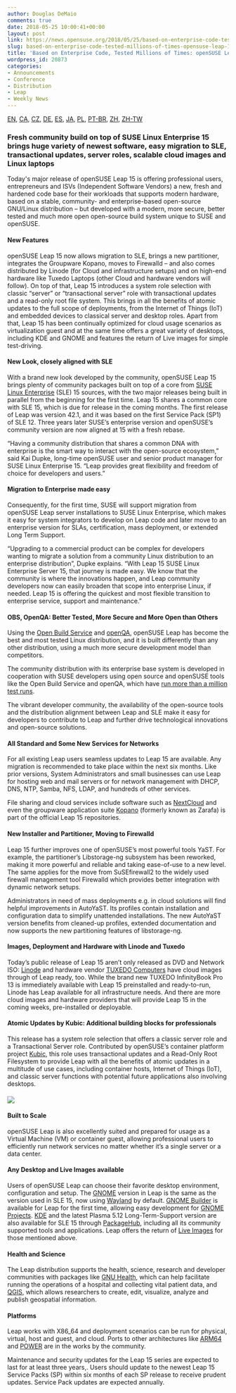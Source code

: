 ```yaml
---
author: Douglas DeMaio
comments: true
date: 2018-05-25 10:00:41+00:00
layout: post
link: https://news.opensuse.org/2018/05/25/based-on-enterprise-code-tested-millions-of-times-opensuse-leap-15-released/
slug: based-on-enterprise-code-tested-millions-of-times-opensuse-leap-15-released
title: 'Based on Enterprise Code, Tested Millions of Times: openSUSE Leap 15 released'
wordpress_id: 20873
categories:
- Announcements
- Conference
- Distribution
- Leap
- Weekly News
---
```


[EN](https://en.opensuse.org/Release_announcement_15), [CA](https://en.opensuse.org/OpenSUSE_Leap_15_ca), [CZ](https://cs.opensuse.org/Oznámení_nového_vydání_15), [DE](https://de.opensuse.org/Release-Ankuendigung_15), [ES](https://es.opensuse.org/openSUSE:Anuncio_de_la_publicaci%C3%B3n_de_la_versi%C3%B3n_Leap_15), [JA](https://ja.opensuse.org/openSUSE:リリースアナウンス_15), [PL](https://pl.opensuse.org/Release_announcement_15), [PT-BR](https://pt.opensuse.org/openSUSE:lancamento_versao_15), [ZH](https://zh.opensuse.org/发行公告_15), [ZH-TW](https://zh-tw.opensuse.org/Release_announcement_15)


### Fresh community build on top of SUSE Linux Enterprise 15 brings huge variety of newest software, easy migration to SLE, transactional updates, server roles, scalable cloud images and Linux laptops


Today's major release of openSUSE Leap 15 is offering professional users, entrepreneurs and ISVs (Independent Software Vendors) a new, fresh and hardened code base for their workloads that supports modern hardware, based on a stable, community- and enterprise-based open-source GNU/Linux distribution – but developed with a modern, more secure, better tested and much more open open-source build system unique to SUSE and openSUSE.


#### New Features


openSUSE Leap 15 now allows migration to SLE, brings a new partitioner, integrates the Groupware Kopano, moves to Firewalld – and also comes distributed by Linode (for Cloud and infrastructure setups) and on high-end hardware like Tuxedo Laptops (other Cloud and hardware vendors will follow). On top of that, Leap 15 introduces a system role selection with classic “server” or “transactional server” role with transactional updates and a read-only root file system. This brings in all the benefits of atomic updates to the full scope of deployments, from the Internet of Things (IoT) and embedded devices to classical server and desktop roles. Apart from that, Leap 15 has been continually optimized for cloud usage scenarios as virtualization guest and at the same time offers a great variety of desktops, including KDE and GNOME and features the return of Live images for simple test-driving.


#### New Look, closely aligned with SLE


With a brand new look developed by the community, openSUSE Leap 15 brings plenty of community packages built on top of a core from [SUSE Linux Enterprise](https://www.suse.com/products/server/) (SLE) 15 sources, with the two major releases being built in parallel from the beginning for the first time. Leap 15 shares a common core with SLE 15, which is due for release in the coming months. The first release of Leap was version 42.1, and it was based on the first Service Pack (SP1) of SLE 12. Three years later SUSE’s enterprise version and openSUSE’s community version are now aligned at 15 with a fresh rebase.

“Having a community distribution that shares a common DNA with enterprise is the smart way to interact with the open-source ecosystem,” said Kai Dupke, long-time openSUSE user and senior product manager for SUSE Linux Enterprise 15. “Leap provides great flexibility and freedom of choice for developers and users.”


#### Migration to Enterprise made easy


Consequently, for the first time, SUSE will support migration from openSUSE Leap server installations to SUSE Linux Enterprise, which makes it easy for system integrators to develop on Leap code and later move to an enterprise version for SLAs, certification, mass deployment, or extended Long Term Support.

“Upgrading to a commercial product can be complex for developers wanting to migrate a solution from a community Linux distribution to an enterprise distribution”, Dupke explains. “With Leap 15 SUSE Linux Enterprise Server 15, that journey is made easy. We know that the community is where the innovations happen, and Leap community developers now can easily broaden that scope into enterprise Linux, if needed. Leap 15 is offering the quickest and most flexible transition to enterprise service, support and maintenance.”


#### OBS, OpenQA: Better Tested, More Secure and More Open than Others


<!-- more -->

Using the [Open Build Service](https://build.opensuse.org/) and [openQA](https://openqa.opensuse.org/), openSUSE Leap has become the best and most tested Linux distribution, and it is built differently than any other distribution, using a much more secure development model than competitors.

The community distribution with its enterprise base system is developed in cooperation with SUSE developers using open source and openSUSE tools like the Open Build Service and openQA, which have [run more than a million test runs](https://www.suse.com/c/celebrate-openqa-one-million-reasons-believe-testing/).

The vibrant developer community, the availability of the open-source tools and the distribution alignment between Leap and SLE make it easy for developers to contribute to Leap and further drive technological innovations and open-source solutions.


#### All Standard and Some New Services for Networks


For all existing Leap users seamless updates to Leap 15 are available. Any migration is recommended to take place within the next six months. Like prior versions, System Administrators and small businesses can use Leap for hosting web and mail servers or for network management with DHCP, DNS, NTP, Samba, NFS, LDAP, and hundreds of other services.

File sharing and cloud services include software such as [NextCloud](https://nextcloud.com/) and even the groupware application suite [Kopano](https://kopano.com/) (formerly known as Zarafa) is part of the official Leap 15 repositories.


#### New Installer and Partitioner, Moving to Firewalld


Leap 15 further improves one of openSUSE’s most powerful tools YaST. For example, the partitioner’s Libstorage-ng subsystem has been reworked, making it more powerful and reliable and taking ease-of-use to a new level. The same applies for the move from SuSEfirewall2 to the widely used firewall management tool Firewalld which provides better integration with dynamic network setups.

Administrators in need of mass deployments e.g. in cloud solutions will find helpful improvements in AutoYaST. Its profiles contain installation and configuration data to simplify unattended installations. The new AutoYaST version benefits from cleaned-up profiles, extended documentation and now supports the new partitioning features of libstorage-ng.


#### Images, Deployment and Hardware with Linode and Tuxedo


Today’s public release of Leap 15 aren’t only released as DVD and Network ISO: [Linode](https://www.linode.com) and hardware vendor [TUXEDO Computers](https://www.tuxedocomputers.com) have cloud images through of Leap ready, too. While the brand new TUXEDO InfinityBook Pro 13 is immediately available with Leap 15 preinstalled and ready-to-run, Linode has Leap available for all infrastructure needs. And there are more cloud images and hardware providers that will provide Leap 15 in the coming weeks, pre-installed or deployable.


#### Atomic Updates by Kubic: Additional building blocks for professionals


This release has a system role selection that offers a classic server role and a Transactional Server role. Contributed by openSUSE’s container platform project [Kubic](https://en.opensuse.org/Kubic), this role uses transactional updates and a Read-Only Root Filesystem to provide Leap with all the benefits of atomic updates in a multitude of use cases, including container hosts, Internet of Things (IoT), and classic server functions with potential future applications also involving desktops.


#### ![](/wp-content/uploads/2018/05/clear.png)




#### Built to Scale


openSUSE Leap is also excellently suited and prepared for usage as a Virtual Machine (VM) or container guest, allowing professional users to efficiently run network services no matter whether it’s a single server or a data center.


#### Any Desktop and Live Images available


Users of openSUSE Leap can choose their favorite desktop environment, configuration and setup. The [GNOME](https://en.opensuse.org/GNOME) version in Leap is the same as the version used in SLE 15, now using [Wayland](https://wayland.freedesktop.org/) by default. [GNOME Builder](https://wiki.gnome.org/Apps/Builder) is available for Leap for the first time, allowing easy development for [GNOME Projects](https://wiki.gnome.org/Projects). [KDE](https://en.opensuse.org/KDE) and the latest Plasma 5.12 Long-Term-Support version are also available for SLE 15 through [PackageHub](https://packagehub.suse.com/), including all its community supported tools and applications. Leap offers the return of [Live Images](https://download.opensuse.org/distribution/leap/15.0/live/) for those mentioned above.


#### Health and Science


The Leap distribution supports the health, science, research and developer communities with packages like [GNU Health](//health.gnu.org/), which can help facilitate running the operations of a hospital and collecting vital patient data, and [QGIS](https://www.qgis.org/), which allows researchers to create, edit, visualize, analyze and publish geospatial information.


#### Platforms


Leap works with X86_64 and deployment scenarios can be run for physical, virtual, host and guest, and cloud. Ports to other architectures like [ARM64](https://en.wikipedia.org/wiki/ARM_architecture) and [POWER](https://en.wikipedia.org/wiki/Power_Architecture) are in the works by the community.

Maintenance and security updates for the Leap 15 series are expected to last for at least three years,. Users should update to the newest Leap 15 Service Packs (SP) within six months of each SP release to receive prudent updates. Service Pack updates are expected annually.
